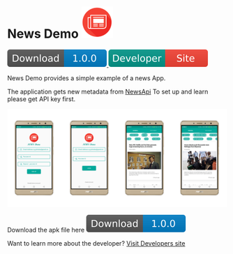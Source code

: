 
# News Demo  ![Alt text](app/src/main/res/drawable-ldpi/app_icon.png?raw=true "App Icon")
[ ![Download](screenshots/download.svg) ](latest-apk/news_demo.apk?raw=true) [ ![Visit Developer](screenshots/developer.svg) ](http://165.227.122.70/)


News Demo provides a simple example of a news App.


The application gets new metadata from [NewsApi](https://newsapi.org/)
To set up and learn please get API key first.

![Alt text](screenshots/master.png?raw=true  "Demo")

Download the apk file here [ ![Download](screenshots/download.svg) ](latest-apk/news_demo.apk?raw=true)


Want to learn more about the developer? [Visit Developers site](http://165.227.122.70/)

